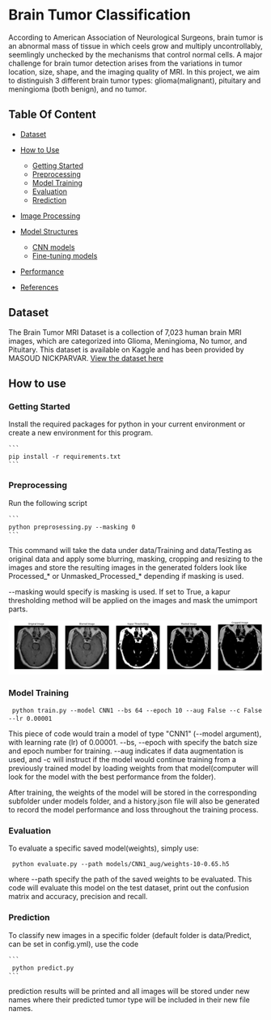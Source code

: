 
# Brain Tumor Classification

According to American Association of Neurological Surgeons, brain tumor is an abnormal mass of tissue in which ceels grow and multiply uncontrollably, seemlingly unchecked by the mechanisms that control normal cells. A major challenge for brain tumor detection arises from the variations in tumor location, size, shape, and the imaging quality of MRI. 
In this project, we aim to distinguish 3 different brain tumor types: glioma(malignant), pituitary and meningioma (both benign), and no tumor.  

## Table Of Content

- [Dataset](#dataset)

- [How to Use](#how-to-use)
    - [Getting Started](#getting-started)
    - [Preprocessing](#preprocessing)
    - [Model Training](#model-training)
    - [Evaluation](#evaluation)
    - [Rrediction](#prediction)
- [Image Processing](#page-setup)


- [Model Structures](#model-structure)
    - [CNN models](#cnn-model)
    - [Fine-tuning models](#cnn-model)    
- [Performance](#performance)


- [References](#References)


## Dataset

The Brain Tumor MRI Dataset is a collection of 7,023 human brain MRI images, which are categorized into Glioma, Meningioma, No tumor, and Pituitary. This dataset is available on Kaggle and has been provided by MASOUD NICKPARVAR. [View the dataset here](https://www.kaggle.com/datasets/masoudnickparvar/brain-tumor-mri-dataset)


## How to use
### Getting Started

Install the required packages for python in your current environment or create a new environment for this program.

    ```
    pip install -r requirements.txt
    ```


### Preprocessing

Run the following script

    ```
    python preprosessing.py --masking 0
    ```

This command will take the data under data/Training and data/Testing as original data and apply some blurring, masking, cropping and resizing to the images and store the resulting images in the generated folders look like Processed_* or Unmasked_Processed_* depending if masking is used. 

--masking would specify is masking is used. If set to True, a kapur thresholding method will be applied on the images and mask the umimport parts.

<img src="media/processed.png" >


### Model Training

    
     python train.py --model CNN1 --bs 64 --epoch 10 --aug False --c False --lr 0.00001
    
This piece of code would train a model of type "CNN1" (--model argument), with learning rate (lr) of 0.00001. --bs, --epoch with specify the batch size and epoch number for training. --aug indicates if data augmentation is used, and -c will instruct if the model would continue training from a previously trained model by loading weights from that model(computer will look for the model with the best performance from the folder).

After training, the weights of the model will be stored in the corresponding subfolder under models folder, and a history.json file will also be generated to record the model performance and loss throughout the training process.


### Evaluation

To evaluate a specific saved model(weights), simply use:

    
     python evaluate.py --path models/CNN1_aug/weights-10-0.65.h5
    

where --path specify the path of the saved weights to be evaluated. This code will evaluate this model on the test dataset, print out the confusion matrix and accuracy, precision and recall.

### Prediction

To classify new images in a specific folder (default folder is data/Predict, can be set in config.yml), use the code

    ```
     python predict.py
    ```

prediction results will be printed and all images will be stored under new names where their predicted tumor type will be included in their new file names.

